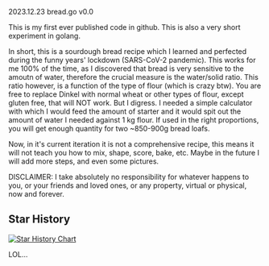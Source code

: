 2023.12.23 bread.go v0.0

This is my first ever published code in github. This is also a very short experiment in golang.

In short, this is a sourdough bread recipe which I learned and perfected during the funny years' lockdown (SARS-CoV-2 pandemic). This works for me 100% of the time, as I discovered that bread is very sensitive to the amoutn of water, therefore the crucial measure is the water/solid ratio. This ratio however, is a function of the type of flour (which is crazy btw). You are free to replace Dinkel with normal wheat or other types of flour, except gluten free, that will NOT work. But I digress. I needed a simple calculator with which I would feed the amount of starter and it would spit out the amount of water I needed against 1 kg flour. If used in the right proportions, you will get enough quantity for two ~850-900g bread loafs.

Now, in it's current iteration it is not a comprehensive recipe, this means it will not teach you how to mix, shape, score, bake, etc. Maybe in the future I will add more steps, and even some pictures.

DISCLAIMER: I take absolutely no responsibility for whatever happens to you, or your friends and loved ones, or any property, virtual or physical, now and forever.

## Star History

[![Star History Chart](https://api.star-history.com/svg?repos=wu0lss4j/bread&type=Date)](https://star-history.com/#wu0lss4j/bread&Date)

LOL...
